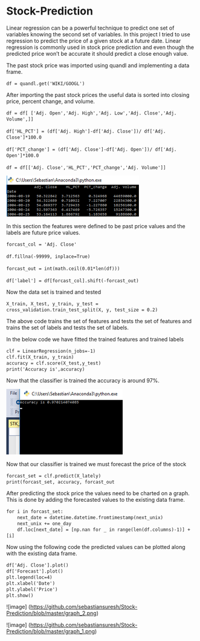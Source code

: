 # Stock-Prediction
Linear regression can be a powerful technique to predict one set of variables knowing the second set of variables. 
In this project I tried to use regression to predict the price of a given stock at a future date.
Linear regression is commonly used in stock price prediction and even though the predicted price won’t be accurate it should predict a close enough value.

The past stock price was imported using quandl and implementing a data frame.


```
df = quandl.get('WIKI/GOOGL')
```

After importing the past stock prices the useful data is sorted into closing price, percent change, and volume.

```
df = df[ ['Adj. Open','Adj. High','Adj. Low','Adj. Close','Adj. Volume',]]

df['HL_PCT'] = (df['Adj. High']-df['Adj. Close'])/ df['Adj. Close']*100.0

df['PCT_change'] = (df['Adj. Close']-df['Adj. Open'])/ df['Adj. Open']*100.0

df = df[['Adj. Close','HL_PCT','PCT_change','Adj. Volume']]
```

![image](https://github.com/sebastiansuresh/Stock-Prediction/blob/master/stock_price.png)

In this section the features were defined to be past price values and the labels are future price values.
```
forcast_col = 'Adj. Close'

df.fillna(-99999, inplace=True)

forcast_out = int(math.ceil(0.01*len(df)))

df['label'] = df[forcast_col].shift(-forcast_out)
```

Now the data set is trained and tested 

```
X_train, X_test, y_train, y_test = cross_validation.train_test_split(X, y, test_size = 0.2)
```
The above code trains the set of features and tests the set of features and trains the set of labels and tests the set of labels.

In the below code we have fitted the trained features and trained labels
```
clf = LinearRegression(n_jobs=-1)
clf.fit(X_train, y_train)
accuracy = clf.score(X_test,y_test)
print('Accuracy is',accuracy)
```
Now that the classifier is trained the accuracy is around 97%.

![image](https://github.com/sebastiansuresh/Stock-Prediction/blob/master/accuracy.png)

Now that our classifier is trained we must forecast the price of the stock
```
forcast_set = clf.predict(X_lately)
print(forcast_set, accuracy, forcast_out
```
After predicting the stock price the values need to be charted on a graph. This is done by adding the forecasted values to the existing data frame.

```
for i in forcast_set:
    next_date = datetime.datetime.fromtimestamp(next_unix)
    next_unix += one_day
    df.loc[next_date] = [np.nan for _ in range(len(df.columns)-1)] + [i]
```

Now using the following code the predicted values can be plotted along with the existing data frame.

```
df['Adj. Close'].plot()
df['Forecast'].plot()
plt.legend(loc=4)
plt.xlabel('Date')
plt.ylabel('Price')
plt.show()
```
![image] (https://github.com/sebastiansuresh/Stock-Prediction/blob/master/graph_2.png)

![image] (https://github.com/sebastiansuresh/Stock-Prediction/blob/master/graph_1.png)
